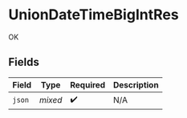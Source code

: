 # UnionDateTimeBigIntRes

OK


## Fields

| Field              | Type               | Required           | Description        |
| ------------------ | ------------------ | ------------------ | ------------------ |
| `json`             | *mixed*            | :heavy_check_mark: | N/A                |